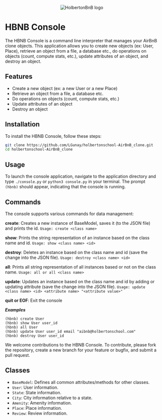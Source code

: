 <p align="center">
  <img src="https://github.com/Adeniyii/AirBnB_clone/blob/main/assets/hbnb_logo.png" alt="HolbertonBnB logo">
</p>

# HBNB Console

The HBNB Console is a command line interpreter that manages your AirBnB clone objects. This application allows you to create new objects (ex: User, Place), retrieve an object from a file, a database etc., do operations on objects (count, compute stats, etc.), update attributes of an object, and destroy an object.

## Features

- Create a new object (ex: a new User or a new Place)
- Retrieve an object from a file, a database etc.
- Do operations on objects (count, compute stats, etc.)
- Update attributes of an object
- Destroy an object

## Installation

To install the HBNB Console, follow these steps:

```bash
git clone https://github.com/LGunay/holbertonschool-AirBnB_clone.git
cd holbertonschool-AirBnB_clone
```

## Usage

To launch the console application, navigate to the application directory and type `./console.py` or `python3 console.py` in your terminal. The prompt `(hbnb)` should appear, indicating that the console is running.

## Commands

The console supports various commands for data management:

**create**: Creates a new instance of BaseModel, saves it (to the JSON file) and prints the id. `Usage: create <class name>`

**show**: Prints the string representation of an instance based on the class name and id. `Usage: show <class name> <id>`

**destroy**: Deletes an instance based on the class name and id (save the change into the JSON file). `Usage: destroy <class name> <id>`

**all**: Prints all string representation of all instances based or not on the class name. `Usage: all or all <class name>`

**update**: Updates an instance based on the class name and id by adding or updating attribute (save the change into the JSON file). `Usage: update <class name> <id> <attribute name> "<attribute value>"`

**quit or EOF**: Exit the console

***Examples***
```
(hbnb) create User
(hbnb) show User user_id
(hbnb) all User
(hbnb) update User user_id email "aibnb@holbertonschool.com"
(hbnb) destroy User user_id
```
We welcome contributions to the HBNB Console. To contribute, please fork the repository, create a new branch for your feature or bugfix, and submit a pull request.

## Classes

- `BaseModel`: Defines all common attributes/methods for other classes.
- `User`: User information.
- `State`: State information.
- `City`: City information relative to a state.
- `Amenity`: Amenity information.
- `Place`: Place information.
- `Review`: Review information.
